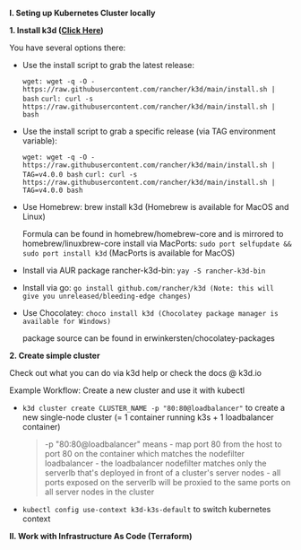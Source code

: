 **I. Seting up Kubernetes Cluster locally**

**1. Install k3d ([Click Here](https://github.com/rancher/k3d))**

You have several options there:

- Use the install script to grab the latest release:

  `wget: wget -q -O - https://raw.githubusercontent.com/rancher/k3d/main/install.sh | bash`
  `curl: curl -s https://raw.githubusercontent.com/rancher/k3d/main/install.sh | bash`

- Use the install script to grab a specific release (via TAG environment variable):

  `wget: wget -q -O - https://raw.githubusercontent.com/rancher/k3d/main/install.sh | TAG=v4.0.0 bash`
  `curl: curl -s https://raw.githubusercontent.com/rancher/k3d/main/install.sh | TAG=v4.0.0 bash`

- Use Homebrew: brew install k3d (Homebrew is available for MacOS and Linux)

  Formula can be found in homebrew/homebrew-core and is mirrored to homebrew/linuxbrew-core
  install via MacPorts: `sudo port selfupdate && sudo port install k3d` (MacPorts is available for MacOS)

- Install via AUR package rancher-k3d-bin: `yay -S rancher-k3d-bin`

- Install via go: `go install github.com/rancher/k3d (Note: this will give you unreleased/bleeding-edge changes)`

- Use Chocolatey: `choco install k3d (Chocolatey package manager is available for Windows)`

  package source can be found in erwinkersten/chocolatey-packages

**2. Create simple cluster**

Check out what you can do via k3d help or check the docs @ k3d.io

Example Workflow: Create a new cluster and use it with kubectl

- `k3d cluster create CLUSTER_NAME -p "80:80@loadbalancer"` to create a new single-node cluster (= 1 container running k3s + 1 loadbalancer container)
  > -p "80:80@loadbalancer" means - map port 80 from the host to port 80 on the container which matches the nodefilter loadbalancer - the loadbalancer nodefilter matches only the serverlb that's deployed in front of a cluster's server nodes - all ports exposed on the serverlb will be proxied to the same ports on all server nodes in the cluster

- `kubectl config use-context k3d-k3s-default` to switch kubernetes context


**II. Work with Infrastructure As Code (Terraform)**

